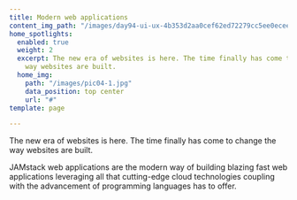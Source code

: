 ```yaml
---
title: Modern web applications
content_img_path: "/images/day94-ui-ux-4b353d2aa0cef62ed72279cc5ee0ecee.png"
home_spotlights:
  enabled: true
  weight: 2
  excerpt: The new era of websites is here. The time finally has come to change the
    way websites are built.
  home_img:
    path: "/images/pic04-1.jpg"
    data_position: top center
    url: "#"
template: page

---
```

The new era of websites is here. The time finally has come to change the way websites are built.

JAMstack web applications are the modern way of building blazing fast web applications leveraging all that cutting-edge cloud technologies coupling with the advancement of programming languages has to offer.